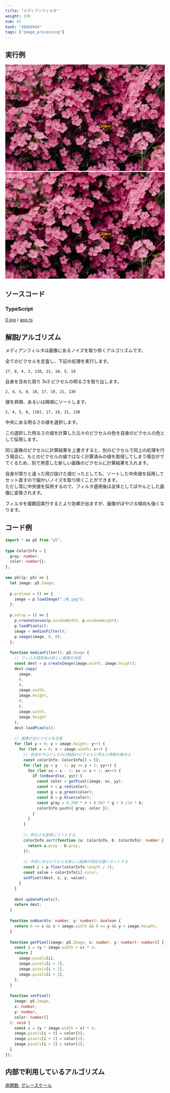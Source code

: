 ```yaml
---
title: "メディアンフィルタ"
weight: 150
num: 41
hash: "20bb0944"
tags: ["image_processing"]
---
```


## 実行例

![](./static/images/20bb0944/0.jpg)
![](./static/images/20bb0944/1.png)

## ソースコード

### TypeScript

[0.jpg](./static/code/20bb0944/0.jpg) / [app.ts](./static/code/20bb0944/app.ts)

## 解説/アルゴリズム

メディアンフィルタは画像にあるノイズを取り除くアルゴリズムです。

全てのピクセルを走査し、下記の処理を実行します。

```text
17, 8, 4, 2, 130, 21, 10, 5, 19
```

自身を含めた周り 3x3 ピクセルの明るさを取り出します。

```text
2, 4, 5, 8, 10, 17, 19, 21, 130
```

値を昇順、あるいは降順にソートします。

```text
2, 4, 5, 8, [10], 17, 19, 21, 130
```

中央にある明るさの値を選択します。

この選択した明るさの値を計算した元々のピクセルの色を自身のピクセルの色として採用します。

同じ画像のピクセルに計算結果を上書きすると、別のピクセルで同上の処理を行う場合に、もとのピクセルの値ではなく計算済みの値を取得してしまう場合がでてくるため、別で用意した新しい画像のピクセルに計算結果を入れます。

自身が周りと違った飛び抜けた値だったとしても、ソートした中央値を採用してセット直すので細かいノイズを取り除くことができます。  
ただし常に中央値を採用するので、フィルタ適用後は全体としてぼやんとした画像に変換されます。

フィルタを複数回実行するとより効果が出ますが、画像がぼやける傾向も強くなります。

## コード例

```typescript
import * as p5 from "p5";

type ColorInfo = {
  gray: number;
  color: number[];
};

new p5((p: p5) => {
  let image: p5.Image;

  p.preload = () => {
    image = p.loadImage("./0.jpg");
  };

  p.setup = () => {
    p.createCanvas(p.windowWidth, p.windowHeight);
    p.loadPixels();
    image = medianFilter();
    p.image(image, 0, 0);
  };

  function medianFilter(): p5.Image {
    // フィルタ適用後の新しい画像を用意
    const dest = p.createImage(image.width, image.height);
    dest.copy(
      image,
      0,
      0,
      image.width,
      image.height,
      0,
      0,
      image.width,
      image.height
    );
    dest.loadPixels();

    // 画像の全ピクセルを走査
    for (let y = 0; y < image.height; y++) {
      for (let x = 0; x < image.width; x++) {
        // 自身を中心とした3x3範囲のピクセルと明るさ情報を集める
        const colorInfo: ColorInfo[] = [];
        for (let yy = y - 1; yy <= y + 1; yy++) {
          for (let xx = x - 1; xx <= x + 1; xx++) {
            if (onBoard(xx, yy)) {
              const color = getPixel(image, xx, yy);
              const r = p.red(color);
              const g = p.green(color);
              const b = p.blue(color);
              const gray = 0.299 * r + 0.587 * g + 0.114 * b;
              colorInfo.push({ gray, color });
            }
          }
        }

        // 明るさを基準にソートする
        colorInfo.sort(function (a: ColorInfo, b: ColorInfo): number {
          return a.gray - b.gray;
        });

        // 中央にあるピクセルを新しい画像の現在位置にセットする
        const i = p.floor(colorInfo.length / 2);
        const value = colorInfo[i].color;
        setPixel(dest, x, y, value);
      }
    }

    dest.updatePixels();
    return dest;
  }

  function onBoard(x: number, y: number): boolean {
    return 0 <= x && x < image.width && 0 <= y && y < image.height;
  }

  function getPixel(image: p5.Image, x: number, y: number): number[] {
    const i = (y * image.width + x) * 4;
    return [
      image.pixels[i],
      image.pixels[i + 1],
      image.pixels[i + 2],
      image.pixels[i + 3],
    ];
  }

  function setPixel(
    image: p5.Image,
    x: number,
    y: number,
    color: number[]
  ): void {
    const i = (y * image.width + x) * 4;
    image.pixels[i + 0] = color[0];
    image.pixels[i + 1] = color[1];
    image.pixels[i + 2] = color[2];
  }
});
```

## 内部で利用しているアルゴリズム

[床関数](/0fd2eac9), [グレースケール](/359993fd)
